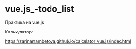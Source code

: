 # vue.js_-todo_list

Практика на vue.js

Калькулятор:

https://zarinamambetova.github.io/calculator_vue.js/index.html